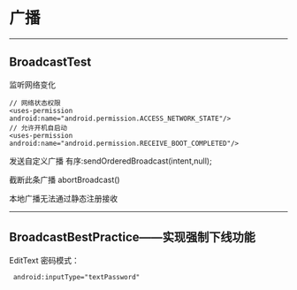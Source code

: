 # 广播


-----
## BroadcastTest
监听网络变化


```
// 网络状态权限
<uses-permission android:name="android.permission.ACCESS_NETWORK_STATE"/>
// 允许开机自启动
<uses-permission android:name="android.permission.RECEIVE_BOOT_COMPLETED"/>
```


发送自定义广播
有序:sendOrderedBroadcast(intent,null);

截断此条广播  abortBroadcast()

本地广播无法通过静态注册接收



-----

## BroadcastBestPractice——实现强制下线功能
EditText 密码模式：
```
 android:inputType="textPassword"
```
